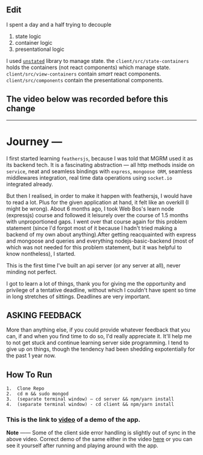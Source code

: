 ## Edit

I spent a day and a half trying to decouple

1.  state logic
2.  container logic
3.  presentational logic

I used [`unstated`](http://unstated.io/) library to manage state. the `client/src/state-containers` holds the containers (not react components) which manage state. `client/src/view-containers` contain _smart_ react components. `client/src/components` contain the presentational components.

## The video below was recorded before this change

---

# Journey —

I first started learning `feathersjs`, because I was told that MGRM used it as its backend tech. It is a fascinating abstraction — all http methods inside on `service`, neat and seamless bindings with `express`, `mongoose ORM`, seamless middlewares integration, real time data operations using `socket.io` integrated already.

But then I realised, in order to make it happen with feathersjs, I would have to read a lot. Plus for the given application at hand, it felt like an overkill (I might be wrong). About 6 months ago, I took Web Bos's learn node (expressjs) course and followed it leisurely over the course of 1.5 months with unproportioned gaps. I went over that course again for this problem statement (since I'd forgot most of it because I hadn't tried making a backend of my own about anything).After getting reacquainted with express and mongoose and queries and everything nodejs-basic-backend (most of which was not needed for this problem statement, but it was helpful to know nontheless), I started.

This is the first time I've built an api server (or any server at all), never minding not perfect.

I got to learn a lot of things, thank you for giving me the opportunity and privilege of a tentative deadline, without which I couldn't have spent so time in long stretches of sittings. Deadlines are very important.

## ASKING FEEDBACK

More than anything else, if you could provide whatever feedback that you can, if and when you find time to do so, I'd really appreciate it. It'll help me to not get stuck and continue learning server side programming. I tend to give up on things, though the tendency had been shedding expotentially for the past 1 year now.

## How To Run

```
1.  Clone Repo
2.  cd m && sudo mongod
3.  (separate terminal window) — cd server && npm/yarn install
4.  (separate terminal window) - cd client && npm/yarn install
```

### This is the link to [video](https://www.youtube.com/watch?v=_DqdAp6HVdo) of a demo of the app.

**Note** —— Some of the client side error handling is slightly out of sync in the above video. Correct demo of the same either in the video [here](https://youtu.be/eM-b9-lVqAU) or you can see it yourself after running and playing around with the app.
